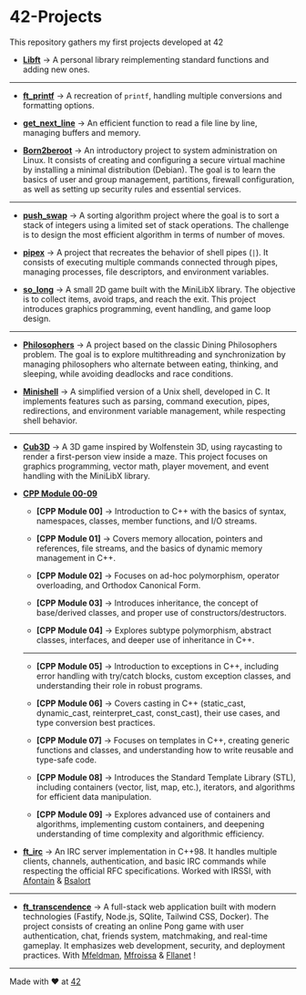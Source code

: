 # 42-Projects
This repository gathers my first projects developed at 42

- **[Libft](https://github.com/Grizzik/42-Projects/tree/main/Libft)** → A personal library reimplementing standard functions and adding new ones.

-----------------------------------------------------------------------------------------------------------------------------------------------------------

- **[ft_printf](https://github.com/Grizzik/42-Projects/tree/main/ft_printf)** → A recreation of `printf`, handling multiple conversions and formatting options.

- **[get_next_line](https://github.com/Grizzik/42-Projects/tree/main/gnl)** → An efficient function to read a file line by line, managing buffers and memory.

- **[Born2beroot](https://github.com/Grizzik/42-Projects/tree/main/born2beroot)** → An introductory project to system administration on Linux. It consists of creating and configuring a secure virtual machine by installing a minimal distribution (Debian). The goal is to learn the basics of user and group management, partitions, firewall configuration, as well as setting up security rules and essential services.

-----------------------------------------------------------------------------------------------------------------------------------------------------------

- **[push_swap](https://github.com/Grizzik/42-Projects/tree/main/push_swap)** → A sorting algorithm project where the goal is to sort a stack of integers using a limited set of stack operations. The challenge is to design the most efficient algorithm in terms of number of moves.

- **[pipex](https://github.com/Grizzik/42-Projects/tree/main/pipex)** → A project that recreates the behavior of shell pipes (`|`). It consists of executing multiple commands connected through pipes, managing processes, file descriptors, and environment variables.

- **[so_long](https://github.com/Grizzik/42-Projects/tree/main/so_long)** → A small 2D game built with the MiniLibX library. The objective is to collect items, avoid traps, and reach the exit. This project introduces graphics programming, event handling, and game loop design.

-----------------------------------------------------------------------------------------------------------------------------------------------------------

- **[Philosophers](https://github.com/Grizzik/42-Projects/tree/main/philosophers)** → A project based on the classic Dining Philosophers problem. The goal is to explore multithreading and synchronization by managing philosophers who alternate between eating, thinking, and sleeping, while avoiding deadlocks and race conditions.

- **[Minishell](https://github.com/Grizzik/42-Projects/tree/main/minishell)** → A simplified version of a Unix shell, developed in C. It implements features such as parsing, command execution, pipes, redirections, and environment variable management, while respecting shell behavior.

-----------------------------------------------------------------------------------------------------------------------------------------------------------

- **[Cub3D](https://github.com/Grizzik/42-Projects/tree/main/cub3d)** → A 3D game inspired by Wolfenstein 3D, using raycasting to render a first-person view inside a maze. This project focuses on graphics programming, vector math, player movement, and event handling with the MiniLibX library.

- **[CPP Module 00-09](https://github.com/Grizzik/42-Projects/tree/main/cpp)**
    - **[CPP Module 00]** → Introduction to C++ with the basics of syntax, namespaces, classes, member functions, and I/O streams.
      
    - **[CPP Module 01]** → Covers memory allocation, pointers and references, file streams, and the basics of dynamic memory management in C++.

    - **[CPP Module 02]** → Focuses on ad-hoc polymorphism, operator overloading, and Orthodox Canonical Form.

    - **[CPP Module 03]** → Introduces inheritance, the concept of base/derived classes, and proper use of constructors/destructors.

    - **[CPP Module 04]** → Explores subtype polymorphism, abstract classes, interfaces, and deeper use of inheritance in C++.
    ----------------------------------------------------------------------------------------------------------------------------------------------------------
    - **[CPP Module 05]** → Introduction to exceptions in C++, including error handling with try/catch blocks, custom exception classes, and understanding their role in robust programs.

    - **[CPP Module 06]** → Covers casting in C++ (static_cast, dynamic_cast, reinterpret_cast, const_cast), their use cases, and type conversion best practices.

    - **[CPP Module 07]** → Focuses on templates in C++, creating generic functions and classes, and understanding how to write reusable and type-safe code.

    - **[CPP Module 08]** → Introduces the Standard Template Library (STL), including containers (vector, list, map, etc.), iterators, and algorithms for efficient data manipulation.

    - **[CPP Module 09]** → Explores advanced use of containers and algorithms, implementing custom containers, and deepening understanding of time complexity and algorithmic efficiency.

- **[ft_irc](https://github.com/Grizzik/42-Projects/tree/main/ft_irc)** → An IRC server implementation in C++98. It handles multiple clients, channels, authentication, and basic IRC commands while respecting the official RFC specifications. Worked with IRSSI, with [Afontain](https://github.com/AurelienFontaine) & [Bsalort](https://github.com/Kwro91)

----------------------------------------------------------------------------------------------------------------------------------------------------------

- **[ft_transcendence](https://github.com/Grizzik/42-Projects/tree/main/ft_transcendence)** → A full-stack web application built with modern technologies (Fastify, Node.js, SQlite, Tailwind CSS, Docker). The project consists of creating an online Pong game with user authentication, chat, friends system, matchmaking, and real-time gameplay. It emphasizes web development, security, and deployment practices. With [Mfeldman](https://github.com/AK7iwi), [Mfroissa](https://github.com/NineSama) & [Fllanet](https://github.com/ffouquet42) !


---
Made with ❤️ at [42](https://42.fr)
